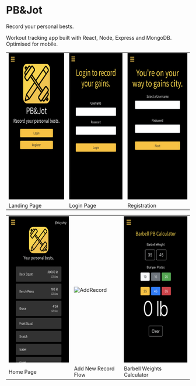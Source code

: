 # PB&Jot

Record your personal bests.

Workout tracking app built with React, Node, Express and MongoDB. Optimised for mobile.

<table>
	<tr>
		<td>
			<img src="./readme/pbjLanding.png" alt="pbjlanding" height="400px">
		</td>
		<td>
			<img src="./readme/pbjLogin.png" alt="pbjLogin" height="400px">
		</td>
		<td>
			<img src="./readme/pbjRegistration.png" alt="pbjHome" height="400px">
		</td>
	</tr>
	<tr>
		<td>Landing Page</td>
		<td>Login Page</td>
		<td>Registration</td>
	</tr>
</table>
<table>
	<tr>
		<td>
			<img src="./readme/pbjHome.png" alt="pbjHome" height="400px">
		</td>
		<td><img src="./readme/addRecord.gif" alt="AddRecord" height="400px"></td>
		<td><img src="./readme/pbjCalc.png" alt="pbjCalc" height="400px"></td>
	</tr>
	<tr>
		<td>Home Page</td>
		<td>Add New Record Flow</td>
		<td>Barbell Weights Calculator</td>
	</tr>
</table>